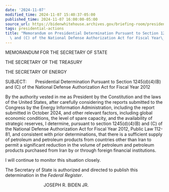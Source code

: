 ```yaml
---
date: '2024-11-07'
modified_time: 2024-11-07 15:40:37-05:00
published_time: 2024-11-07 16:00:00-05:00
source_url: https://bidenwhitehouse.archives.gov/briefing-room/presidential-actions/2024/11/07/memorandum-on-presidential-determination-pursuant-to-section-1245d4b-and-c-of-the-national-defense-authorization-act-for-fiscal-year-2012-5/
tags: presidential-actions
title: "Memorandum on Presidential Determination Pursuant to Section 1245(d)(4)(B)\
  \ and (C) of the National Defense Authorization Act for Fiscal Year\_2012"
---
```

 
MEMORANDUM FOR THE SECRETARY OF STATE

THE SECRETARY OF THE TREASURY

THE SECRETARY OF ENERGY

SUBJECT:       Presidential Determination Pursuant to Section
1245(d)(4)(B) and (C) of the National Defense Authorization Act for
Fiscal Year 2012

By the authority vested in me as President by the Constitution and the
laws of the United States, after carefully considering the reports
submitted to the Congress by the Energy Information Administration,
including the report submitted in October 2024, and other relevant
factors, including global economic conditions, the level of spare
capacity, and the availability of strategic reserves, I determine,
pursuant to section 1245(d)(4)(B) and (C) of the National Defense
Authorization Act for Fiscal Year 2012, Public Law 112-81, and
consistent with prior determinations, that there is a sufficient supply
of petroleum and petroleum products from countries other than Iran to
permit a significant reduction in the volume of petroleum and petroleum
products purchased from Iran by or through foreign financial
institutions.

I will continue to monitor this situation closely.

The Secretary of State is authorized and directed to publish this
determination in the *Federal Register*.

                               JOSEPH R. BIDEN JR.
